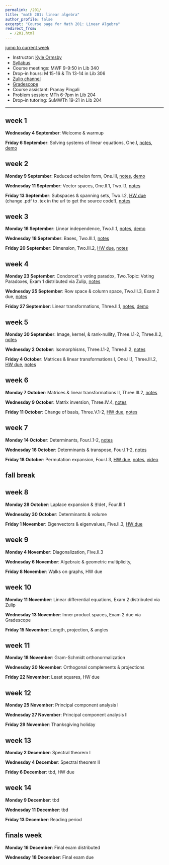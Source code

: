 ```yaml
---
permalink: /201/
title: "math 201: linear algebra"
author_profile: false
excerpt: "Course page for Math 201: Linear Algebra"
redirect_from: 
  - /201.html
---
```


[jump to current week](#week-8)  

  - Instructor: [Kyle Ormsby](kyleormsby.github.io)
  - [Syllabus](/files/201/201F02_syllabus.pdf)
  - Course meetings: MWF 9-9:50 in Lib 340
  - Drop-in hours: M 15-16 & Th 13-14 in Lib 306
  - [Zulip channel](https://math201f02-2024.zulipchat.com/)
  - [Gradescope](https://www.gradescope.com/courses/851196)
  - Course assistant: Pranay Pingali
  - Problem session: MTh 6-7pm in Lib 204
  - Drop-in tutoring: SuMWTh 19-21 in Lib 204

---

## week 1

**Wednesday 4 September**: Welcome & warmup

**Friday 6 September**: Solving systems of linear equations, One.I, [notes](/files/201/lectures/week01.friday.pdf), [demo](https://www.desmos.com/3d/eol4kcre6w)

## week 2

**Monday 9 September**: Reduced echelon form, One.III, [notes](/files/201/lectures/week02.monday.pdf), [demo](https://www.desmos.com/calculator/vmvwwjqb5z)

**Wednesday 11 September**: Vector spaces, One.II.1, Two.I.1, [notes](/files/201/lectures/week02.wednesday.pdf)

**Friday 13 September**: Subspaces & spanning sets, Two.I.2, [HW due](/files/201/hw/week02.pdf) (change .pdf to .tex in the url to get the source code!), [notes](/files/201/lectures/week02.friday.pdf)

## week 3

**Monday 16 September**: Linear independence, Two.II.1, [notes](/files/201/lectures/week03.monday.pdf), [demo](https://cocalc.com/share/9215a24750ad95f1ede6e993b8f3470a3b10ce17/day06.sagews?viewer=share)

**Wednesday 18 September**: Bases, Two.III.1, [notes](/files/201/lectures/week03.wednesday.pdf)

**Friday 20 September**: Dimension, Two.III.2, [HW due](/files/201/hw/week03.pdf), [notes](/files/201/lectures/week03.friday.pdf)

## week 4

**Monday 23 September**: Condorcet's voting paradox, Two.Topic: Voting Paradoxes, Exam 1 distributed via Zulip, [notes](/files/201/lectures/week04.monday.pdf)

**Wednesday 25 September**: Row space & column space, Two.III.3, Exam 2 due, [notes](/files/201/lectures/week04.wednesday.pdf)

**Friday 27 September**: Linear transformations, Three.II.1, [notes](/files/201/lectures/week04.friday.pdf), [demo](https://shad.io/MatVis/)

## week 5

**Monday 30 September**: Image, kernel, & rank-nullity, Three.I.1-2, Three.II.2, [notes](/files/201/lectures/week05.monday.pdf)

**Wednesday 2 October**: Isomorphisms, Three.I.1-2, Three.II.2, [notes](/files/201/lectures/week05.wednesday.pdf)

**Friday 4 October**: Matrices & linear transformations I, One.II.1, Three.III.2, [HW due](/files/201/hw/week05.pdf), [notes](/files/201/lectures/week05.friday.pdf)

## week 6

**Monday 7 October**: Matrices & linear transformations II, Three.III.2, [notes](/files/201/lectures/week06.monday.pdf)

**Wednesday 9 October**: Matrix inversion, Three.IV.4, [notes](/files/201/lectures/week06.wednesday.pdf)

**Friday 11 October**: Change of basis, Three.V.1-2, [HW due](/files/201/hw/week06.pdf), [notes](/files/201/lectures/week06.friday.pdf)

## week 7

**Monday 14 October**: Determinants, Four.I.1-2, [notes](/files/201/lectures/week07.monday.pdf)

**Wednesday 16 October**: Determinants & transpose, Four.I.1-2, [notes](/files/201/lecture/week07.wednesday.pdf)

**Friday 18 October**: Permutation expansion, Four.I.3, [HW due](/files/201/hw/week07.pdf), [notes](/files/201/lectures/week07.friday.pdf), [video](/files/201/lectures/week07.friday.mp4)

## fall break

## week 8

**Monday 28 October**: Laplace expansion & $\exists!\det$, Four.III.1

**Wednesday 30 October**: Determinants & volume

**Friday 1 November**: Eigenvectors & eigenvalues, Five.II.3, [HW due](/files/201/hw/week08.pdf)

## week 9

**Monday 4 November**: Diagonalization, Five.II.3

**Wednesday 6 November**: Algebraic & geometric multiplicity, 

**Friday 8 November**: Walks on graphs, HW due

## week 10

**Monday 11 November**: Linear differential equations, Exam 2 distributed via Zulip

**Wednesday 13 November**: Inner product spaces, Exam 2 due via Gradescope

**Friday 15 November**: Length, projection, & angles

## week 11

**Monday 18 November**: Gram-Schmidt orthonormalization

**Wednesday 20 November**: Orthogonal complements & projections

**Friday 22 November**: Least squares, HW due

## week 12

**Monday 25 November**: Principal component analysis I

**Wednesday 27 November**: Principal component analysis II

**Friday 29 November**: Thanksgiving holiday

## week 13

**Monday 2 December**: Spectral theorem I

**Wednesday 4 December**: Spectral theorem II

**Friday 6 December**: tbd, HW due

## week 14

**Monday 9 December**: tbd

**Wednesday 11 December**: tbd

**Friday 13 December**: Reading period

## finals week

**Monday 16 December**: Final exam distributed

**Wednesday 18 December**: Final exam due